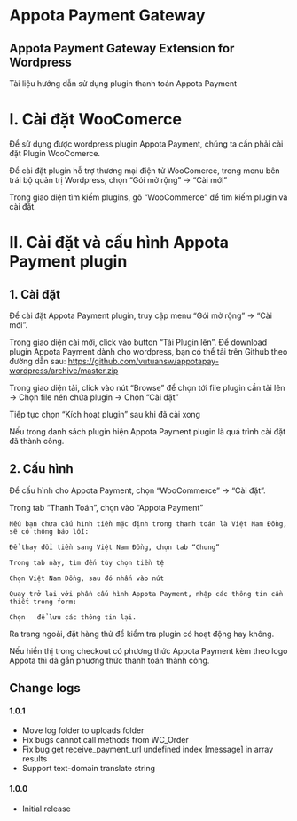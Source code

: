 # Appota Payment Gateway
## Appota Payment Gateway Extension for Wordpress 
Tài liệu hướng dẫn sử dụng plugin thanh toán Appota Payment  

# I.	Cài đặt WooComerce  

Để sử dụng được wordpress plugin Appota Payment, chúng ta cần phải cài đặt Plugin WooComerce.  

Để cài đặt plugin hỗ trợ thương mại điện tử WooComerce, trong menu bên trái bộ quản trị Wordpress, chọn “Gói mở rộng” -> “Cài mới”  

Trong giao diện tìm kiếm plugins, gõ “WooCommerce” để tìm kiếm plugin và cài đặt.  
 
# II.	Cài đặt và cấu hình Appota Payment plugin
## 1.	Cài đặt

Để cài đặt Appota Payment plugin, truy cập menu “Gói mở rộng” -> “Cài mới”.  

Trong giao diện cài mới, click vào button “Tải Plugin lên”. Để download plugin Appota Payment dành cho wordpress, bạn có thể tải trên Github theo đường dẫn sau: https://github.com/vutuansw/appotapay-wordpress/archive/master.zip  
 
Trong giao diện tải, click vào nút “Browse” để chọn tới file plugin cần tải lên -> Chọn file nén chứa plugin -> Chọn “Cài đặt”  
 
Tiếp tục chọn “Kích hoạt plugin” sau khi đã cài xong  
 
Nếu trong danh sách plugin hiện Appota Payment plugin là quá trình cài đặt đã thành công.  
 
## 2.	Cấu hình
Để cấu hình cho Appota Payment, chọn “WooCommerce” -> “Cài đặt”.  
 
Trong tab “Thanh Toán”, chọn vào “Appota Payment”  
 
	Nếu bạn chưa cấu hình tiền mặc định trong thanh toán là Việt Nam Đồng, sẽ có thông báo lỗi:  
 
	Để thay đổi tiền sang Việt Nam Đồng, chọn tab “Chung”  
 
	Trong tab này, tìm đến tùy chọn tiền tệ  
 
	Chọn Việt Nam Đồng, sau đó nhấn vào nút    
  
	Quay trở lại với phần cấu hình Appota Payment, nhập các thông tin cần thiết trong form:  
 
	Chọn   để lưu các thông tin lại.  


Ra trang ngoài, đặt hàng thử để kiểm tra plugin có hoạt động hay không.  

Nếu hiển thị trong checkout có phương thức Appota Payment kèm theo logo Appota thì đã gắn phương thức thanh toán thành công.  
## Change logs
 
#### 1.0.1
* Move log folder to uploads folder
* Fix bugs cannot call methods from WC_Order
* Fix bug get receive_payment_url undefined index [message] in array results
* Support text-domain translate string

#### 1.0.0
* Initial release

 
